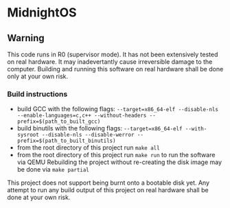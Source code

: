 # MidnightOS
## Warning
This code runs in R0 (supervisor mode). It has not been extensively tested on real hardware. It may inadevertantly cause irreversible damage to the computer. Building and running this software on real hardware shall be done only at your own risk.

### Build instructions
 - build GCC with the following flags: `--target=x86_64-elf --disable-nls --enable-languages=c,c++ --without-headers --prefix=$(path_to_built_gcc)`
 - build binutils with the following flags: `--target=x86_64-elf --with-sysroot --disable-nls --disable-werror --prefix=$(path_to_built_binutils)`
 - from the root directory of this project run `make all`
 - from the root directory of this project run `make run` to run the software via QEMU
Rebuilding the project without re-creating the disk image may be done via `make partial`

This project does not support being burnt onto a bootable disk yet. Any attempt to run any build output of this project on real hardware shall be done at your own risk.
